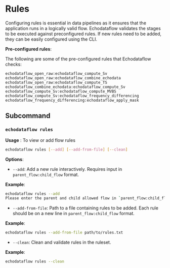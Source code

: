# Rules

Configuring rules is essential in data pipelines as it ensures that the application runs in a logically valid flow. Echodataflow validates the stages to be executed against preconfigured rules. If new rules need to be added, they can be easily configured using the CLI.

**Pre-configured rules**:

The following are some of the pre-configured rules that Echodataflow checks:

```text
echodataflow_open_raw:echodataflow_compute_Sv
echodataflow_open_raw:echodataflow_combine_echodata
echodataflow_open_raw:echodataflow_compute_TS
echodataflow_combine_echodata:echodataflow_compute_Sv
echodataflow_compute_Sv:echodataflow_compute_MVBS
echodataflow_compute_Sv:echodataflow_frequency_differencing
echodataflow_frequency_differencing:echodataflow_apply_mask
```

## Subcommand

### `echodataflow rules`

**Usage** : To view or add flow rules

```bash
echodataflow rules [--add] [--add-from-file] [--clean]
```

**Options**:

- `--add`: Add a new rule interactively. Requires input in `parent_flow:child_flow` format.

**Example**:
```sh
echodataflow rules --add
Please enter the parent and child allowed flow in `parent_flow:child_flow` format: echodataflow_compute_Sv:echodataflow_compute_MVBS
```


- `--add-from-file`: Path to a file containing rules to be added. Each rule should be on a new line in `parent_flow:child_flow` format.

**Example**:
```sh
echodataflow rules --add-from-file path/to/rules.txt
```


- `--clean`: Clean and validate rules in the ruleset.

**Example**:
```sh
echodataflow rules --clean
```